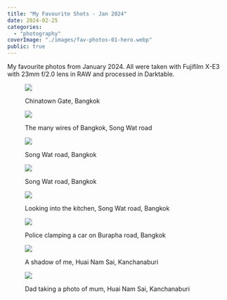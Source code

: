 ```yaml
---
title: "My Favourite Shots - Jan 2024"
date: 2024-02-25
categories:
  - "photography"
coverImage: "./images/fav-photos-01-hero.webp"
public: true
---
```


My favourite photos from January 2024. All were taken with Fujifilm X-E3 with 23mm f/2.0 lens in RAW and processed in Darktable.

<!--more-->

<figure>

![](./images/012024-DSCF1097-scaled.jpg)
<figcaption>
Chinatown Gate, Bangkok
</figcaption>
</figure>

<figure>

![](./images/012024-DSCF1128-scaled.jpg)
<figcaption>
The many wires of Bangkok, Song Wat road
</figcaption>
</figure>

<figure>

![](./images/012024-DSCF1158-scaled.jpg)
<figcaption>
Song Wat road, Bangkok
</figcaption>
</figure>

<figure>

![](./images/012024-DSCF1162-scaled.jpg)
<figcaption>
Song Wat road, Bangkok
</figcaption>
</figure>

<figure>

![](./images/012024-DSCF1264-scaled.jpg)
<figcaption>
Looking into the kitchen, Song Wat road, Bangkok
</figcaption>
</figure>

<figure>

![](./images/012024-DSCF1320-scaled.jpg)
<figcaption>
Police clamping a car on Burapha road, Bangkok
</figcaption>
</figure>

<figure>

![](./images/012024-DSCF1563-scaled.jpg)
<figcaption>
A shadow of me, Huai Nam Sai, Kanchanaburi
</figcaption>
</figure>

<figure>

![](./images/012024-DSCF1628-scaled.jpg)
<figcaption>
Dad taking a photo of mum, Huai Nam Sai, Kanchanaburi
</figcaption>
</figure>
